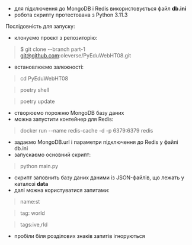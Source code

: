 - для підключення до MongoDB і Redis використовується файл **db.ini**
- робота скрипту протестована з Python 3.11.3

Послідовність для запуску:
- клонуємо проєкт з репозиторію:
> $ git clone --branch part-1 git@github.com:oleverse/PyEduWebHT08.git
- встановлюємо залежності:
> cd PyEduWebHT08

> poetry shell

> poetry update

- створюємо порожню MongoDB базу даних
- можна запустити контейнер для Redis:
> docker run --name redis-cache -d -p 6379:6379 redis

- задаємо MongoDB.url і параметри підключення до Redis у файлі db.ini
- запускаємо основний скрипт:
> python main.py

- скрипт заповнить базу даних даними із JSON-файлів, що лежать у каталозі **data**
- далі можна користуватися запитами:
> name:st

> tag: world

> tags:ive,rld
- пробіли біля розділових знаків запитів ігноруються
